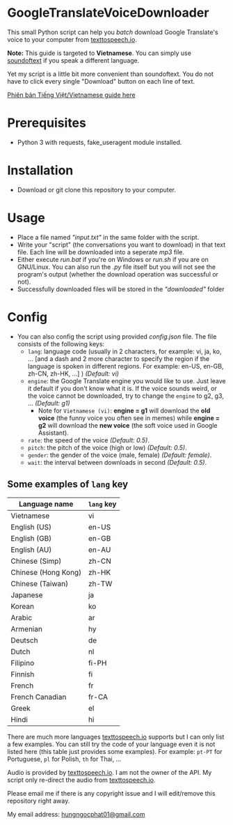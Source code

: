 # GoogleTranslateVoiceDownloader
This small Python script can help you *batch* download Google Translate's voice to your computer from [texttospeech.io](https://texttospeech.io).

**Note:** This guide is targeted to **Vietnamese**. You can simply use [soundoftext](https://soundoftext.com) if you speak a different language.

Yet my script is a little bit more convenient than soundoftext. You do not have to click every single "Download" button on each line of text.

[Phiên bản Tiếng Việt/Vietnamese guide here](README.md)

# Prerequisites
* Python 3 with requests, fake_useragent module installed.

# Installation
* Download or git clone this repository to your computer.

# Usage
* Place a file named *"input.txt"* in the same folder with the script.
* Write your "script" (the conversations you want to download) in that text file. Each line will be downloaded into a seperate *mp3* file.
* Either execute *run.bat* if you're on Windows or *run.sh* if you are on GNU/Linux. You can also run the *.py* file itself but you will not see the program's output (whether the download operation was successful or not).
* Successfully downloaded files will be stored in the *"downloaded"* folder

# Config
* You can also config the script using provided *config.json* file. The file consists of the following keys:
    * `lang`: language code (usually in 2 characters, for example: vi, ja, ko, ... [and a dash and 2 more character to specify the region if the language is spoken in different regions. For example: en-US, en-GB, zh-CN, zh-HK, ...] ) *(Default: vi)*
    * `engine`: the Google Translate engine you would like to use. Just leave it default if you don't know what it is. If the voice sounds weird, or the voice cannot be downloaded, try to change the `engine` to g2, g3, ... *(Default: g1)*
        * Note for `Vietnamese (vi)`: **engine = g1** will download the **old voice** (the funny voice you often see in memes) while **engine = g2** will download the **new voice** (the soft voice used in Google Assistant).
    * `rate`: the speed of the voice *(Default: 0.5)*.
    * `pitch`: the pitch of the voice (high or low) *(Default: 0.5)*.
    * `gender`: the gender of the voice (male, female) *(Default: female)*.
    * `wait`: the interval between downloads in second *(Default: 0.5)*.

## Some examples of `lang` key
| Language name       | `lang` key |
| ------------------- | ---------- |
| Vietnamese          | vi         |
| English (US)        | en-US      |
| English (GB)        | en-GB      |
| English (AU)        | en-AU      |
| Chinese (Simp)      | zh-CN      |
| Chinese (Hong Kong) | zh-HK      |
| Chinese (Taiwan)    | zh-TW      |
| Japanese            | ja         |
| Korean              | ko         |
| Arabic              | ar         |
| Armenian            | hy         |
| Deutsch             | de         |
| Dutch               | nl         |
| Filipino            | fi-PH      |
| Finnish             | fi         |
| French              | fr         |
| French Canadian     | fr-CA      |
| Greek               | el         |
| Hindi               | hi         |

There are much more languages [texttospeech.io](https://texttospeech.io) supports but I can only list a few examples. You can still try the code of your language even it is not listed here (this table just provides some examples). For example: `pt-PT` for Portuguese, `pl` for Polish, `th` for Thai, ...

Audio is provided by [texttospeech.io](https://texttospeech.io). I am not the owner of the API.
My script only re-direct the audio from [texttospeech.io](https://texttospeech.io).

Please email me if there is any copyright issue and I will edit/remove this repository right away.

My email address: hungngocphat01@gmail.com

